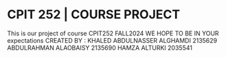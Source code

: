 # CPIT 252 | COURSE PROJECT
This is our project of course CPIT252 FALL2024
WE HOPE TO BE IN YOUR expectations
CREATED BY :
KHALED ABDULNASSER ALGHAMDI 2135629
ABDULRAHMAN ALAOBAISY 2135690
HAMZA ALTURKI 2035541

